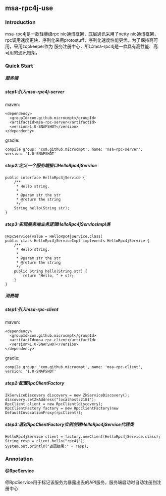 ## msa-rpc4j-use
### Introduction
msa-rpc4j是一款轻量级rpc nio通讯框架，底层通讯采用了netty nio通讯框架，rpc调用速度更快，序列化采用protostuff，序列化速度性能更优，为了保持高可用，采用zookeeper作为
服务注册中心，所以msa-rpc4j是一款具有高性能、高可用的通讯框架。
### Quick Start
##### 服务端
##### step1:引入msa-rpc4j-server
maven:
```$xslt
<dependency>
  <groupId>com.github.microcmpt</groupId>
  <artifactId>msa-rpc-server</artifactId>
  <version>1.0-SNAPSHOT</version>
</dependency>
```
gradle:
```$xslt
compile group: 'com.github.microcmpt', name: 'msa-rpc-server', version: '1.0-SNAPSHOT'
```
#####  step2:定义一个服务端接口HelloRpc4jService
```
public interface HelloRpc4jService {
    /**
     * Hello string.
     *
     * @param str the str
     * @return the string
     */
    String hello(String str);
}
```
##### step3:实现服务端业务逻辑HelloRpc4jServiceImpl类
```
@RpcService(value = HelloRpc4jService.class)
public class HelloRpc4jServiceImpl implements HelloRpc4jService {
    /**
     * Hello string.
     *
     * @param str the str
     * @return the string
     */
    public String hello(String str) {
        return "Hello, " + str;
    }
}
```
##### 消费端
#####  step1:引入msa-rpc-client
maven:
```$xslt
<dependency>
  <groupId>com.github.microcmpt</groupId>
  <artifactId>msa-rpc-client</artifactId>
  <version>1.0-SNAPSHOT</version>
</dependency>
```
gradle:
```$xslt
compile group: 'com.github.microcmpt', name: 'msa-rpc-client', version: '1.0-SNAPSHOT'
```
##### step2:配置RpcClientFactory
```
ZkServiceDiscovery discovery = new ZkServiceDiscovery();
discovery.setZkAddress("localhost:2181");
RpcClient client = new RpcClient(discovery);
RpcClientFactory factory = new RpcClientFactory(new DefaultInvocationProxy(rpcClient));
```
##### step3:通过RpcClientFactory实例创建HelloRpc4jService代理类
```
HelloRpc4jService client = factory.newClient(HelloRpc4jService.class);
String resp = client.hello("rpc4j");
System.out.println("返回结果:" + resp);
```
### Annotation
#### @RpcService
@RpcService用于标记该服务为暴露出去的API服务，服务端启动时自动注册到注册中心